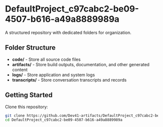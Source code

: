 # DefaultProject_c97cabc2-be09-4507-b616-a49a8889989a
A structured repository with dedicated folders for organization.

## Folder Structure

- **code/** - Store all source code files
- **artifacts/** - Store build outputs, documentation, and other generated content
- **logs/** - Store application and system logs
- **transcripts/** - Store conversation transcripts and records

## Getting Started

Clone this repository:
```bash
git clone https://github.com/Dev41-artifacts/DefaultProject_c97cabc2-be09-4507-b616-a49a8889989a
cd DefaultProject_c97cabc2-be09-4507-b616-a49a8889989a
```
